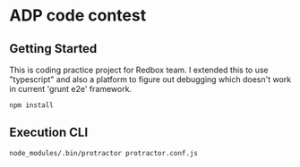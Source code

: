 # ADP code contest

## Getting Started
This is coding practice project for Redbox team. I extended this to use "typescript" and also a platform to figure out debugging which doesn't work in current 'grunt e2e' framework.

```shell
npm install
```

## Execution CLI
`node_modules/.bin/protractor protractor.conf.js`